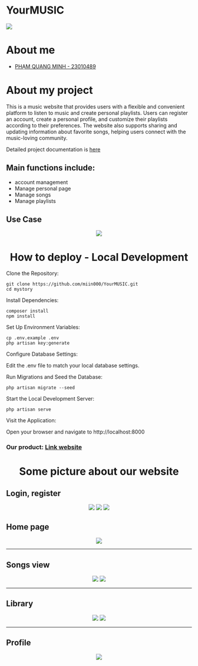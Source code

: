 # YourMUSIC
<img src="https://github.com/miin000/YourMUSIC/blob/main/images/intro.png">
<h1>About me</h1>
<ul>
    <a href = 'https://github.com/miin000' ><li>PHẠM QUANG MINH - 23010489</li></a>
</ul>
<h1>About my project</h1>
<p>This is a music website that provides users with a flexible and convenient platform to listen to music and create personal playlists.
Users can register an account, create a personal profile, and customize their playlists according to their preferences. The website also supports sharing and updating information about favorite songs, helping users connect with the music-loving community.</p>
<p>Detailed project documentation is <a href='https://docs.google.com/document/d/1qB0hNLCN4cUHvEM798GSxUkMZhVVwMd_MrQn3euLO0I/edit?tab=t.0'>here</a></p>

<h2>Main functions include:</h2>
<ul>
    <li>account management</li>
     <li>Manage personal page</li>
     <li>Manage songs</li>
     <li>Manage playlists</li>
</ul>

<h2>Use Case</h2>
<div align='center'>
    <img src='https://github.com/miin000/YourMUSIC/blob/main/images/usecase.png'>
</div>

<h1 align='center'>How to deploy - Local Development</h1>
Clone the Repository:

    git clone https://github.com/miin000/YourMUSIC.git
    cd mystory
    
Install Dependencies:

    composer install
    npm install
    
Set Up Environment Variables:


    cp .env.example .env
    php artisan key:generate
    
Configure Database Settings:

Edit the .env file to match your local database settings.

Run Migrations and Seed the Database:


    php artisan migrate --seed
    
Start the Local Development Server:

    php artisan serve
    
Visit the Application:

Open your browser and navigate to http://localhost:8000

<h3>Our product: <a href=''>Link website</a></h3>
<h1 align='center'>Some picture about our website</h1>
<h2>Login, register</h2>
<div align='center'>
    <img src='https://github.com/miin000/YourMUSIC/blob/main/images/loginAndRegister.png'>
    <img src='https://github.com/miin000/YourMUSIC/blob/main/images/login.png'>
    <img src='https://github.com/miin000/YourMUSIC/blob/main/images/register.png'>
</div>

<h2>Home page</h2>
<div align='center' >
    <img src='https://github.com/miin000/YourMUSIC/blob/main/images/home.png'>
</div>
<hr>
<h2>Songs view</h2>
<div align='center' >
    <img src='https://github.com/miin000/YourMUSIC/blob/main/images/songs.png'>
    <img src='https://github.com/miin000/YourMUSIC/blob/main/images/playSong.png'>
</div>
<hr>
<h2>Library</h2>
<div align='center' >
    <img src='https://github.com/miin000/YourMUSIC/blob/main/images/library.png'>
    <img src='https://github.com/miin000/YourMUSIC/blob/main/images/playlist.png'>
</div>
<hr>
<h2>Profile</h2>
<div align='center' >
    <img src='https://github.com/miin000/YourMUSIC/blob/main/images/profile.png'>
</div>
